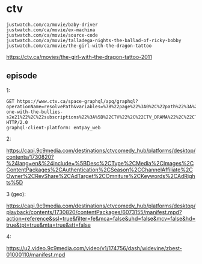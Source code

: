 # ctv

~~~
justwatch.com/ca/movie/baby-driver
justwatch.com/ca/movie/ex-machina
justwatch.com/ca/movie/source-code
justwatch.com/ca/movie/talladega-nights-the-ballad-of-ricky-bobby
justwatch.com/ca/movie/the-girl-with-the-dragon-tattoo
~~~

https://ctv.ca/movies/the-girl-with-the-dragon-tattoo-2011

## episode

1:

~~~
GET https://www.ctv.ca/space-graphql/apq/graphql?operationName=resolvePath&variables=%7B%22page%22%3A0%2C%22path%22%3A%22%2Fshows%2Ffriends%2Fthe-one-with-the-bullies-s2e21%22%2C%22subscriptions%22%3A%5B%22CTV%22%2C%22CTV_DRAMA%22%2C%22CTV_COMEDY%22%2C%22CTV_LIFE%22%2C%22CTV_SCIFI%22%2C%22CTV_THROWBACK%22%2C%22CTV_MOVIES%22%2C%22CTV_MTV%22%2C%22CTV_MUCH%22%2C%22DISCOVERY%22%2C%22DISCOVERY_SCIENCE%22%2C%22DISCOVERY_VELOCITY%22%2C%22INVESTIGATION_DISCOVERY%22%2C%22ANIMAL_PLANET%22%2C%22E_NOW%22%5D%2C%22maturity%22%3A%22ADULT%22%2C%22language%22%3A%22ENGLISH%22%2C%22authenticationState%22%3A%22UNAUTH%22%2C%22playbackLanguage%22%3A%22ENGLISH%22%7D&extensions=%7B%22persistedQuery%22%3A%7B%22version%22%3A1%2C%22sha256Hash%22%3A%2226d314b59ba2708d261067964353f9a92f1c2689f50d1254fa4d03ddb9b9092a%22%7D%7D HTTP/2.0
graphql-client-platform: entpay_web
~~~

2:

<https://capi.9c9media.com/destinations/ctvcomedy_hub/platforms/desktop/contents/1730820?%24lang=en&%24include=%5BDesc%2CType%2CMedia%2CImages%2CContentPackages%2CAuthentication%2CSeason%2CChannelAffiliate%2COwner%2CRevShare%2CAdTarget%2COmniture%2CKeywords%2CAdRights%5D>

3 (geo):

<https://capi.9c9media.com/destinations/ctvcomedy_hub/platforms/desktop/playback/contents/1730820/contentPackages/6073155/manifest.mpd?action=reference&ssl=true&filter=fe&mca=false&uhd=false&mcv=false&hd=true&tpt=true&mta=true&stt=false>

4:

https://u2.video.9c9media.com/video/v1/174756/dash/widevine/zbest-01000110/manifest.mpd
